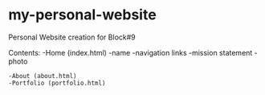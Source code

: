 # my-personal-website

Personal Website creation for Block#9

Contents:
    -Home (index.html)
        -name
        -navigation links
        -mission statement
        -photo
        
    -About (about.html)
    -Portfolio (portfolio.html)